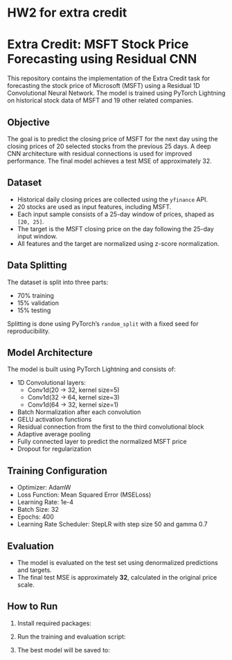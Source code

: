 # HW2 for extra credit
# Extra Credit: MSFT Stock Price Forecasting using Residual CNN

This repository contains the implementation of the Extra Credit task for forecasting the stock price of Microsoft (MSFT) using a Residual 1D Convolutional Neural Network. The model is trained using PyTorch Lightning on historical stock data of MSFT and 19 other related companies.

## Objective

The goal is to predict the closing price of MSFT for the next day using the closing prices of 20 selected stocks from the previous 25 days. A deep CNN architecture with residual connections is used for improved performance. The final model achieves a test MSE of approximately 32.

## Dataset

- Historical daily closing prices are collected using the `yfinance` API.
- 20 stocks are used as input features, including MSFT.
- Each input sample consists of a 25-day window of prices, shaped as `[20, 25]`.
- The target is the MSFT closing price on the day following the 25-day input window.
- All features and the target are normalized using z-score normalization.

## Data Splitting

The dataset is split into three parts:

- 70% training
- 15% validation
- 15% testing

Splitting is done using PyTorch’s `random_split` with a fixed seed for reproducibility.

## Model Architecture

The model is built using PyTorch Lightning and consists of:

- 1D Convolutional layers:
  - Conv1d(20 → 32, kernel size=5)
  - Conv1d(32 → 64, kernel size=3)
  - Conv1d(64 → 32, kernel size=1)
- Batch Normalization after each convolution
- GELU activation functions
- Residual connection from the first to the third convolutional block
- Adaptive average pooling
- Fully connected layer to predict the normalized MSFT price
- Dropout for regularization

## Training Configuration

- Optimizer: AdamW
- Loss Function: Mean Squared Error (MSELoss)
- Learning Rate: 1e-4
- Batch Size: 32
- Epochs: 400
- Learning Rate Scheduler: StepLR with step size 50 and gamma 0.7

## Evaluation

- The model is evaluated on the test set using denormalized predictions and targets.
- The final test MSE is approximately **32**, calculated in the original price scale.

## How to Run

1. Install required packages:

2. Run the training and evaluation script:

3. The best model will be saved to:




